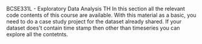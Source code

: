 BCSE331L - Exploratory Data Analysis TH
In this section all the relevant code contents of this course are available.
With this material as a basic, you need to do a case study project for the dataset already shared. If your dataset does't contain time stamp then other than timeseries you can explore all the contetnts.
